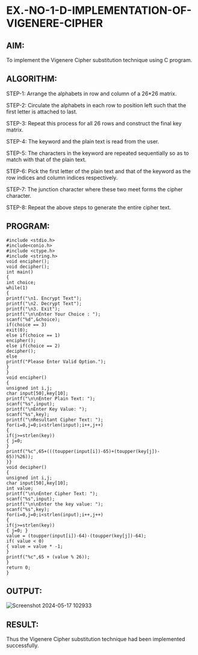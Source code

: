 # EX.-NO-1-D-IMPLEMENTATION-OF-VIGENERE-CIPHER

## AIM:
  To implement the Vigenere Cipher substitution technique using C program.
  
## ALGORITHM:
  STEP-1: Arrange the alphabets in row and column of a 26*26 matrix.
  
  STEP-2: Circulate the alphabets in each row to position left such that the first letter is attached to last.
 
  STEP-3: Repeat this process for all 26 rows and construct the final key matrix.
  
  STEP-4: The keyword and the plain text is read from the user.
  
  STEP-5: The characters in the keyword are repeated sequentially so as to match with that of the plain text.
  
  STEP-6: Pick the first letter of the plain text and that of the keyword as the row  indices and column indices respectively.
  
  STEP-7: The junction character where these two meet forms the cipher character.
  
  STEP-8: Repeat the above steps to generate the entire cipher text.
  
## PROGRAM:
```
#include <stdio.h>
#include<conio.h>
#include <ctype.h>
#include <string.h>
void encipher();
void decipher();
int main()
{
int choice;
while(1)
{
printf("\n1. Encrypt Text");
printf("\n2. Decrypt Text");
printf("\n3. Exit");
printf("\n\nEnter Your Choice : ");
scanf("%d",&choice);
if(choice == 3)
exit(0);
else if(choice == 1)
encipher();
else if(choice == 2)
decipher();
else
printf("Please Enter Valid Option.");
}
}
void encipher()
{
unsigned int i,j;
char input[50],key[10];
printf("\n\nEnter Plain Text: ");
scanf("%s",input);
printf("\nEnter Key Value: ");
scanf("%s",key);
printf("\nResultant Cipher Text: ");
for(i=0,j=0;i<strlen(input);i++,j++)
{
if(j>=strlen(key))
{ j=0;
}
printf("%c",65+(((toupper(input[i])-65)+(toupper(key[j])-
65))%26));
}}
void decipher()
{
unsigned int i,j;
char input[50],key[10];
int value;
printf("\n\nEnter Cipher Text: ");
scanf("%s",input);
printf("\n\nEnter the key value: ");
scanf("%s",key);
for(i=0,j=0;i<strlen(input);i++,j++)
{
if(j>=strlen(key))
{ j=0; }
value = (toupper(input[i])-64)-(toupper(key[j])-64);
if( value < 0)
{ value = value * -1;
}
printf("%c",65 + (value % 26));
}
return 0;
}
```

## OUTPUT:
![Screenshot 2024-05-17 102933](https://github.com/nandhu6523/EX.-NO-1-D-IMPLEMENTATION-OF-VIGENERE-CIPHER/assets/123856724/78a34579-c559-4b2e-9758-d01dd6c02683)


## RESULT:
  Thus the Vigenere Cipher substitution technique had been implemented successfully.
